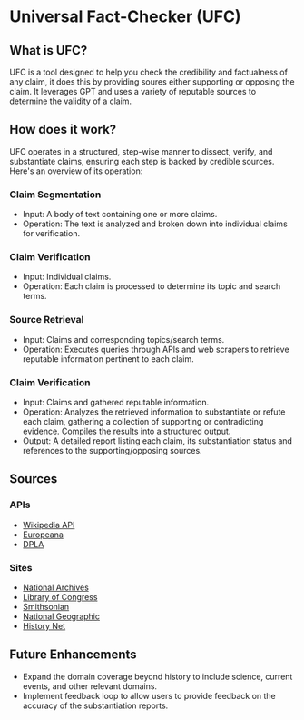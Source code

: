 # Universal Fact-Checker (UFC)

## What is UFC?
UFC is a tool designed to help you check the credibility and factualness of any claim, it does this by providing soures either supporting or opposing the claim. It leverages GPT and uses a variety of reputable sources to determine the validity of a claim.

## How does it work?
UFC operates in a structured, step-wise manner to dissect, verify, and substantiate claims, ensuring each step is backed by credible sources. Here's an overview of its operation:

### Claim Segmentation
  - Input: A body of text containing one or more claims.
  - Operation: The text is analyzed and broken down into individual claims for verification.
### Claim Verification
  - Input: Individual claims.
  - Operation: Each claim is processed to determine its topic and search terms.
### Source Retrieval
  - Input: Claims and corresponding topics/search terms.
  - Operation: Executes queries through APIs and web scrapers to retrieve reputable information pertinent to each claim.
### Claim Verification
  - Input: Claims and gathered reputable information.
  - Operation: Analyzes the retrieved information to substantiate or refute each claim, gathering a collection of supporting or contradicting evidence. Compiles the results into a structured output.
  - Output: A detailed report listing each claim, its substantiation status and references to the supporting/opposing sources.

## Sources

### APIs
- [Wikipedia API](https://pypi.org/project/wikipedia/)
- [Europeana]()
- [DPLA]()

### Sites
- [National Archives](https://www.archives.gov/)
- [Library of Congress](https://www.loc.gov/)
- [Smithsonian](https://www.si.edu/)
- [National Geographic](https://www.nationalgeographic.com/)
- [History Net](https://www.historynet.com/)


## Future Enhancements
- Expand the domain coverage beyond history to include science, current events, and other relevant domains.
- Implement feedback loop to allow users to provide feedback on the accuracy of the substantiation reports.
